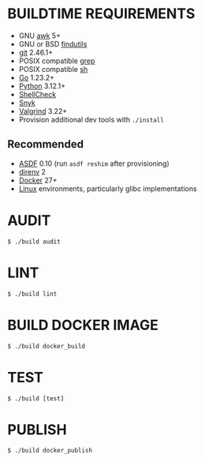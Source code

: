 # BUILDTIME REQUIREMENTS

* GNU [awk](https://www.gnu.org/software/gawk/) 5+
* GNU or BSD [findutils](https://en.wikipedia.org/wiki/Find_(Unix))
* [git](https://git-scm.com/) 2.46.1+
* POSIX compatible [grep](https://pubs.opengroup.org/onlinepubs/9699919799/utilities/grep.html)
* POSIX compatible [sh](https://pubs.opengroup.org/onlinepubs/9699919799/utilities/sh.html)
* [Go](https://go.dev/) 1.23.2+
* [Python](https://www.python.org/) 3.12.1+
* [ShellCheck](https://hackage.haskell.org/package/ShellCheck)
* [Snyk](https://snyk.io/)
* [Valgrind](https://valgrind.org/) 3.22+
* Provision additional dev tools with `./install`

## Recommended

* [ASDF](https://asdf-vm.com/) 0.10 (run `asdf reshim` after provisioning)
* [direnv](https://direnv.net/) 2
* [Docker](https://www.docker.com/) 27+
* [Linux](https://www.linux.org/) environments, particularly glibc implementations

# AUDIT

```console
$ ./build audit
```

# LINT

```console
$ ./build lint
```

# BUILD DOCKER IMAGE

```console
$ ./build docker_build
```

# TEST

```console
$ ./build [test]
```

# PUBLISH

```console
$ ./build docker_publish
```

